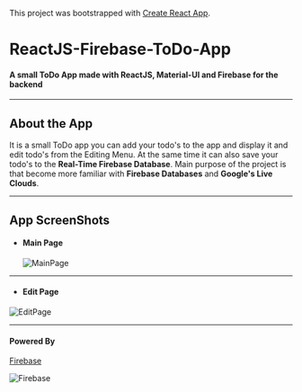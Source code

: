 This project was bootstrapped with [Create React App](https://github.com/facebook/create-react-app).

# ReactJS-Firebase-ToDo-App

<h4> A small ToDo App made with ReactJS, Material-UI and Firebase for the backend </h4>

---

## About the App 

It is a small ToDo app you can add your todo's to the app and display it and edit todo's from the Editing Menu. At the same time it can also save your todo's to the **Real-Time Firebase Database**. Main purpose of the project is that become more familiar with **Firebase Databases** and **Google's Live Clouds**. 

---

## App ScreenShots

* <h4> Main Page </h4>
  
  ![MainPage](https://github.com/Bgstatic/ReactJS-Firebase-ToDo-App/blob/master/readme/MainPage.png)
  
---

* <h4> Edit Page </h4>

![EditPage](https://github.com/Bgstatic/ReactJS-Firebase-ToDo-App/blob/master/readme/EditPage.png)

---

#### Powered By

[Firebase](https://firebase.google.com/?gclid=CjwKCAjwnef6BRAgEiwAgv8mQUpjgCCS172e5Bed7t1-gK_uTjcdW2-82664JxnbI3Da6wHi0tKmWRoCqvoQAvD_BwE)

![Firebase](https://i.ytimg.com/vi/fgT6r4f9Apc/maxresdefault.jpg)


